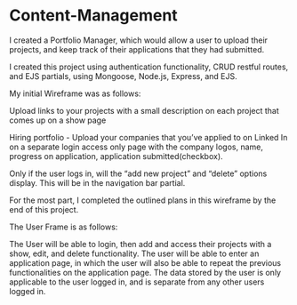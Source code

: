 # Content-Management

I created a Portfolio Manager, which would allow a user to upload their projects, and keep track of their applications that they had submitted. 

I created this project using authentication functionality, CRUD restful routes, and EJS partials, using Mongoose, Node.js, Express, and EJS. 

My initial Wireframe was as follows:

Upload links to your projects with a small description on each project that comes up on a show page

Hiring portfolio - Upload your companies that you’ve applied to on Linked In on a separate login access only page with the company logos, name, progress on application, application submitted(checkbox). 

Only if the user logs in, will the “add new project” and “delete” options display. This will be in the navigation bar partial. 

For the most part, I completed the outlined plans in this wireframe by the end of this project.

The User Frame is as follows:

The User will be able to login, then add and access their projects with a show, edit, and delete functionality. The user will be able to enter an application page, in which the user will also be able to repeat the previous functionalities on the application page. The data stored by the user is only applicable to the user logged in, and is separate from any other users logged in.

